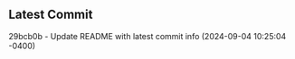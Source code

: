 
## Latest Commit
29bcb0b - Update README with latest commit info (2024-09-04 10:25:04 -0400) <Yunxi-Zhou>
